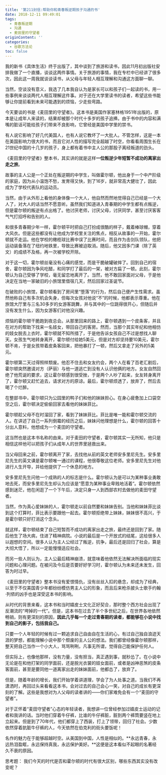 ```yaml
---
title: '第211封信:帮助你和青春叛逆期孩子沟通的书'
date: 2018-12-11 09:49:01
tags:
  - 青春叛逆期
  - 沟通
  - 麦田里的守望者
originContent: ''
categories:
  - 谷歌方法论
toc: false
---
```

我的新书《具体生活》终于出版了，其中谈到了旅游和读书，因此11月初出版社安排我做了一个直播，谈谈这两件事情。关于旅游的事情，我在专栏中已经讲了很多次，因此这一周我就谈谈读书，从父母与年轻人相互理解和沟通这方面聊一聊。

当然，空谈没有意义，我选了几本我自认为是家长可以和孩子们一起读的书，用一些事例来谈谈两代人相互理解这件事。对于还在大学里读书的读者，希望这些书能够让你提前看到未来可能遇到的烦恼，少走些弯路。

今天要谈的书是《麦田里的守望者》。这本书是美国作家塞林格1951年出版的，原本是让成年人来读的，结果却被那个时代十多岁的孩子追捧。由于书中的内容和满嘴的脏话可能给孩子们带来不良影响，它曾经是美国中学里的禁书。

有人说它影响了好几代美国人，也有人说它教坏了一大批人。不管怎样，这是一本在美国影响力很大的书，而且它对人性的描写完全超越了时空，你看看周围生长在21世纪中国的十几岁的孩子，身上都有着书中主人公的那股子离经叛道的劲头。

《麦田里的守望者》整本书，其实讲的就是这样**一位叛逆少年短暂不成功的离家出走之旅**。

故事的主人公是一个正处在叛逆期的中学生，叫做霍尔顿，他出身于一个中产阶级的家庭，因为从小温饱不愁，发育得又快，到了16岁，就非常高大健壮了，因此成为了学校代表队的运动员。

当然，由于从外形上看他的身体像一个大人，他自然而然地觉得自己已经是一个大人了，对大人的话当然不愿意听。虽然我们知道进入青春期的中学生都有点叛逆，但是霍尔顿的叛逆有点出格了。他讨厌老师，讨厌父母，讨厌同学，甚至讨厌客客气气打招呼和告别的人。

和很多青春期少年一样，霍尔顿平时把自己打扮成很酷的样子，戴着棒球帽，穿着大风衣。但是这些都没有让他成为学校里关注的焦点，相反从故事的一开始，霍尔顿就不走运。他在学校的橄榄球比赛中误了比赛时间，而且作为击剑队领队，他把运动装备落在了纽约地铁里，导致比赛被迫取消。随后，他又因多门课（除了英文）的成绩不及格，再一次被学校开除。

对于这一切，霍尔顿丝毫没有心痛的感觉，而是干脆破罐破摔了。回到自己的宿舍，霍尔顿因为争风吃醋，和同学打了最后的一架，被对方扁了一顿。此刻，霍尔顿认为自己受够了学校，毫无留恋地离开了。当然，他不敢回家面对父母，于是他决定在当地一家破旧的小旅馆里借宿几天，然后回家过圣诞节。

在破败的小旅馆，霍尔顿看到了房间里“堕落”的行为，然后自己便产生性需求。虽然他称自己有多次机会失身，但每次女孩对他说“不”的时候，他都表示尊重。他在旅馆大厅里与三名30多岁的女游客跳舞，并与其中的一位跳得很开心，但随后并没有发生什么，因为女游客们对他没兴趣。

烦恼的霍尔顿干脆跑到夜总会。从那里回来的路上，霍尔顿遇到一个皮条客，并且在对方的帮助下找来一名妓女，带回自己的客房。然而，当那个其实年纪和他相仿的妓女脱去上衣时，霍尔顿就不知所措了，于是他告诉女孩自己不过是想找人聊天。女孩生气地转身离开，霍尔顿付给她5美元，但是对方却坚持要10美元，霍尔顿不肯，于是女孩带着皮条客回来，把他暴打了一顿，然后又拿走了另外的5美元。

霍尔顿第二天过得照样颓废。他忍不住去和女友约会，两个人在看了百老汇剧后，霍尔顿突然邀请对方（萨丽）与他一道逃亡到没有人认识他俩的地方。女友自然回绝了他荒诞的要求，这让霍尔顿感到很受挫，于是两个人吵了起来，女友转身离开了，霍尔顿又赶忙追去，请求对方的原谅。最后，霍尔顿烦透了，放弃了，然后去喝了个烂醉。

在整部书中，霍尔顿只为公园里的鸭子们和他的妹妹担心。在身心疲惫加上口袋空空之后，霍尔顿决定偷偷回家去看他的妹妹菲比。

霍尔顿趁父母不在时溜回了家，看到了妹妹菲比。菲比是唯一能和霍尔顿交流的人。在讲述了自己一系列倒霉的经历之后，妹妹问他理想是什么，霍尔顿的回答十分出人意料，他想成为一个麦田的守望者。

这当然也是这本书名称的由来。对于麦田的守望者，霍尔顿其实一无所知，他只是相信这样他可以把孩子们从成年人的世界里拯救出来。

当父母回来之前，霍尔顿离开了家，去找他从前的英文老师安多里尼先生。安多里尼先生的英文课是霍尔顿唯一通过的课程，他很尊敬这位老师。安多里尼先生对他进行人生开导，并给他提供了一个休息的地方。

安多里尼先生问他一个成熟的人的标志是什么。霍尔顿认为是可以为某种事业勇敢地去死，而安多里尼先生却认为应该是“愿意为某种事业卑贱地活着”。霍尔顿依然感到迷茫，他在闲逛了一个下午后，决定只身一人到西部农村去做他的麦田守望者。

当然，作为真心爱妹妹的人，霍尔顿走以前自然要和妹妹告别。当他和妹妹菲比谈到这个打算时，菲比表示要跟他一起去。霍尔顿拒绝带上妹妹，妹妹很不高兴，于是霍尔顿只好打消这个念头。

就这样，霍尔顿结束了自己短暂而不成功的离家出走之旅，最终还是回到了家。随后他生了场大病，住进了精神病院。小说的最后是一个开放式的结尾，这给很多人以遐想的空间。很多人认为主人公经过了叛逆，抗争，最后还是回归了社会，算是大彻大悟了，所以一定能慢慢适应社会。

而另一些人则认为，主人公最后精神崩溃，就意味着他依然无法解决所面临的现实问题和心理问题。在被问及今后是否要好好学习时，霍尔顿认为未来还未发生，回答为时过早。

《麦田里的守望者》整本书没有爱恨情仇，没有丝丝入扣的悬念，却成为了经典，以至于不仅美国青少年都纷纷模仿男主人公的形象，而且后来枪杀披头士歌手约翰·列侬的凶手也是深受这本书的影响。

从时代的背景来看，这本书和当时嬉皮士文化正好契合，那时整个西方社会出现了反潮流的“垮掉的一代”。但是，这本书在过去了半个多世纪之后，在世界各地依然畅销，则有更深刻的原因，**因此几乎每一个走过青春期的读者，都能够在小说中找到自己的影子，包括我自己。**

只要一个人年轻的时候有过一颗追求自己自由自在生活的心，有过自己独自浪迹天涯的梦想，都能理解小说中那个颓废的主人公的想法。我们都曾经像霍尔顿那样，整天把自己当作一个小大人，骂骂咧咧，凡事无所谓，觉得自己能保护任何人。

但实际上，也像他那样，没有力量，没有担当，真正遇到事，就秒怂了。在小说中无论是在和他打架的同学面前，还是脱光衣裳的妓女面前，或者是凶神恶煞的皮条客面前，甚至是要同他一道离家出走的妹妹面前，他都怂了，放弃了。

但是，随着年龄的增长，我们开始学着讲道理，学会了为人处事之道。当我们不再潇洒时，再回过头来看看这本书，会对过去的自己会心一笑，对自己的成长有更深刻的了解。这些是我想对为人父母的读者讲的——你们家难免会有一个“麦田的守望者”。

对于正怀着“麦田守望者”心态的年轻读者，我想讲一位曾经参加过嬉皮士运动的记者和我讲的话。当时他们穿着牛仔裤，比谁的牛仔裤脏，脏到两个裤筒要竖在地上立起来。但是到了70年代，他们都穿上了西装，打上了领带，回归了社会。少数依然穿着肮脏牛仔裤的人，今天依然在伯克利的街头要饭呢！

名作的魅力在于能够超越时空。从美国到中国，人性是相似的。**永远青春，永远热泪盈眶，永远保持真我，永远保护美好。**这便是这本看似不起眼的名著经久不衰的原因。

思考题：
我们今天的时代是否和霍尔顿的时代有很大区别，哪些东西其实没有改变呢？